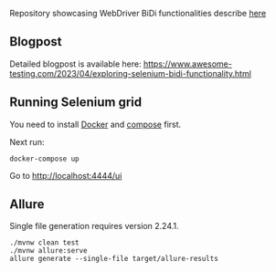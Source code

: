 Repository showcasing WebDriver BiDi functionalities
describe [here](https://www.selenium.dev/documentation/webdriver/bidirectional/)

## Blogpost

Detailed blogpost is available here: https://www.awesome-testing.com/2023/04/exploring-selenium-bidi-functionality.html

## Running Selenium grid

You need to install [Docker](https://docs.docker.com/get-docker/)
and [compose](https://docs.docker.com/compose/install/) first.

Next run:
```commandline
docker-compose up
```

Go to [http://localhost:4444/ui](http://localhost:4444/ui)

## Allure

Single file generation requires version 2.24.1.

```commandline
./mvnw clean test
./mvnw allure:serve
allure generate --single-file target/allure-results
```



